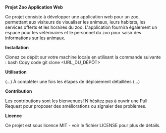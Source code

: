 **Projet Zoo Application Web**

Ce projet consiste à développer une application web pour un zoo, permettant aux visiteurs de visualiser les animaux, leurs habitats, les services offerts et les horaires du zoo. L'application fournira également un espace pour les vétérinaires et le personnel du zoo pour saisir des informations sur les animaux.

**Installation**

Clonez ce dépôt sur votre machine locale en utilisant la commande suivante :
bash
Copy code
git clone <URL_DU_DÉPÔT>

**Utilisation**

(...) À compléter une fois les étapes de déploiement détaillées (...)

**Contribution**

Les contributions sont les bienvenues! N'hésitez pas à ouvrir une Pull Request pour proposer des améliorations ou signaler des problèmes.

**Licence**

Ce projet est sous licence MIT - voir le fichier LICENSE pour plus de détails.
